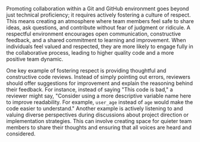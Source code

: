 Promoting collaboration within a Git and GitHub environment goes beyond just technical proficiency; it requires actively fostering a culture of respect. This means creating an atmosphere where team members feel safe to share ideas, ask questions, and contribute without fear of judgment or ridicule. A respectful environment encourages open communication, constructive feedback, and a shared commitment to learning and improvement. When individuals feel valued and respected, they are more likely to engage fully in the collaborative process, leading to higher quality code and a more positive team dynamic.

One key example of fostering respect is providing thoughtful and constructive code reviews. Instead of simply pointing out errors, reviewers should offer suggestions for improvement and explain the reasoning behind their feedback. For instance, instead of saying "This code is bad," a reviewer might say, "Consider using a more descriptive variable name here to improve readability. For example, `user_age` instead of `age` would make the code easier to understand." Another example is actively listening to and valuing diverse perspectives during discussions about project direction or implementation strategies. This can involve creating space for quieter team members to share their thoughts and ensuring that all voices are heard and considered.